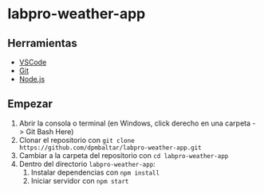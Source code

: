 # labpro-weather-app

## Herramientas

- [VSCode](https://code.visualstudio.com/)
- [Git](https://git-scm.com/)
- [Node.js](https://nodejs.org/)

## Empezar

1. Abrir la consola o terminal (en Windows, click derecho en una carpeta -> Git Bash Here)
2. Clonar el repositorio con `git clone https://github.com/dpmbaltar/labpro-weather-app.git`
3. Cambiar a la carpeta del repositorio con `cd labpro-weather-app`
4. Dentro del directorio `labpro-weather-app`:
    1. Instalar dependencias con `npm install`
    2. Iniciar servidor con `npm start`
